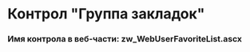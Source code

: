 ﻿---
description: 2.4.10.1
---
# Контрол "Группа закладок"
### Имя контрола в веб-части: zw_WebUserFavoriteList.ascx


